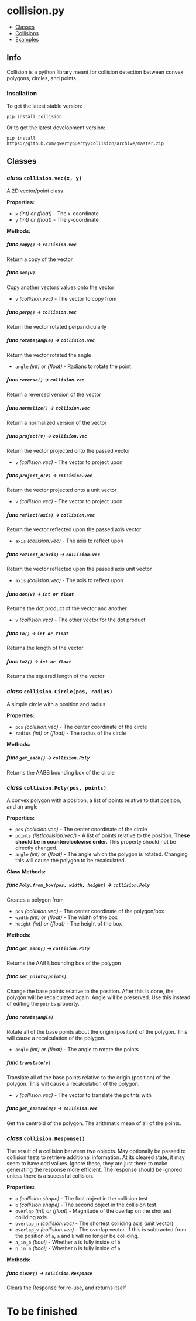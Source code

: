 # collision.py

- [Classes](#vec)
- [Collisions](#colissions)
- [Examples](#examples)

## Info

Collision is a python library meant for collision detection between convex polygons, circles, and points.

### Insallation

To get the latest stable version:

`pip install collision`

Or to get the latest development version:

`pip install https://github.com/qwertyquerty/collision/archive/master.zip`

## Classes

### ***class*** `collision.vec(x, y)`

A 2D vector/point class

**Properties:**

- `x` *(int) or (float)* - The x-coordinate
- `y` *(int) or (float)* - The y-coordinate

**Methods:**

##### *func* `copy()` &rarr; `collision.vec`

Return a copy of the vector

##### *func* `set(v)`

Copy another vectors values onto the vector

- `v` *(collision.vec)* - The vector to copy from

##### *func* `perp()` &rarr; `collision.vec`

Return the vector rotated perpandicularly

##### *func* `rotate(angle)` &rarr; `collision.vec`

Return the vector rotated the angle

- `angle` *(int) or (float)* - Radians to rotate the point

##### *func* `reverse()` &rarr; `collision.vec`

Return a reversed version of the vector

##### *func* `normalize()` &rarr; `collision.vec`

Return a normalized version of the vector

##### *func* `project(v)` &rarr; `collision.vec`

Return the vector projected onto the passed vector

- `v` *(collision.vec)* - The vector to project upon

##### *func* `project_n(v)` &rarr; `collision.vec`

Return the vector projected onto a unit vector

- `v` *(collision.vec)* - The vector to project upon

##### *func* `reflect(axis)` &rarr; `collision.vec`

Return the vector reflected upon the passed axis vector

- `axis` *(collision.vec)* - The axis to reflect upon

##### *func* `reflect_n(axis)` &rarr; `collision.vec`

Return the vector reflected upon the passed axis unit vector

- `axis` *(collision.vec)* - The axis to reflect upon

##### *func* `dot(v)` &rarr; `int or float`

Returns the dot product of the vector and another

- `v` *(collision.vec)* - The other vector for the dot product

##### *func* `ln()` &rarr; `int or float`

Returns the length of the vector

##### *func* `ln2()` &rarr; `int or float`

Returns the squared length of the vector



### ***class*** `collision.Circle(pos, radius)`

A simple circle with a position and radius

**Properties:**

- `pos` *(collision.vec)* - The center coordinate of the circle
- `radius` *(int) or (float)* - The radius of the circle

**Methods:**

##### *func* `get_aabb()` &rarr; `collision.Poly`

Returns the AABB bounding box of the circle

### ***class*** `collision.Poly(pos, points)`

A convex polygon with a position, a list of points relative to that position, and an angle

**Properties:**

- `pos` *(collision.vec)* - The center coordinate of the circle
- `points` *(list[collision.vec])* - A list of points relative to the position. **These should be in counterclockwise order.** This property should not be directly changed.
- `angle` *(int) or (float)* - The angle which the polygon is rotated. Changing this will cause the polygon to be recalculated.

**Class Methods:**

##### *func* `Poly.from_box(pos, width, height)` &rarr; `collision.Poly`

Creates a polygon from

- `pos` *(collision.vec)* - The center coordinate of the polygon/box
- `width` *(int) or (float)* - The width of the box
- `height` *(int) or (float)* - The height of the box

**Methods:**

##### *func* `get_aabb()` &rarr; `collision.Poly`

Returns the AABB bounding box of the polygon

##### *func* `set_points(points)`

Change the base points relative to the position. After this is done, the polygon will be recalculated again. Angle will be preserved. Use this instead of editing the `points` property.

##### *func* `rotate(angle)`

Rotate all of the base points about the origin (position) of the polygon. This will cause a recalculation of the polygon.

- `angle` *(int) or (float)* - The angle to rotate the points


##### *func* `translate(v)`

Translate all of the base points relative to the origin (position) of the polygon. This will cause a recalculation of the polygon.

- `v` *(collision.vec)* - The vector to translate the poitnts with

##### *func* `get_centroid()` &rarr; `collision.vec`

Get the centroid of the polygon. The arithmatic mean of all of the points.




### ***class*** `collision.Response()`

The result of a collision between two objects. May optionally be passed to collision tests to retrieve additional information. At its cleared state, it may seem to have odd values. Ignore these, they are just there to make generating the response more efficient. The response should be ignored unless there is a sucessful collision.

**Properties:**

- `a` *(collision shape)* - The first object in the collision test
- `b` *(collision shape)* - The second object in the collision test
- `overlap` *(int) or (float)* - Magnitude of the overlap on the shortest colliding axis
- `overlap_n` *(collision.vec)* - The shortest colliding axis (unit vector)
- `overlap_v` *(collision.vec)* - The overlap vector. If this is subtracted from the position of `a`, `a` and `b` will no longer be colliding.
- `a_in_b` *(bool)* - Whether `a` is fully inside of `b`
- `b_in_a` *(bool)* - Whether `b` is fully inside of `a`

**Methods:**

##### *func* `clear()` &rarr; `collision.Response`

Clears the Response for re-use, and returns itself

# To be finished
